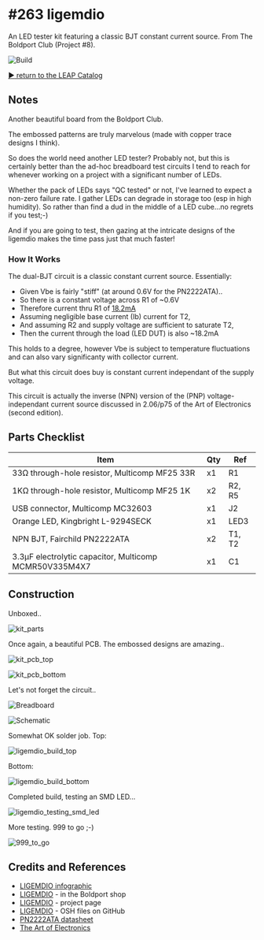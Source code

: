 # #263 ligemdio

An LED tester kit featuring a classic BJT constant current source. From The Boldport Club (Project #8).

![Build](./assets/ligemdio_build.jpg?raw=true)


[:arrow_forward: return to the LEAP Catalog](http://leap.tardate.com)

## Notes

Another beautiful board from the Boldport Club.

The embossed patterns are truly marvelous (made with copper trace designs I think).

So does the world need another LED tester? Probably not, but this is certainly better than the
ad-hoc breadboard test circuits I tend to reach for whenever working on a project with a significant number of LEDs.

Whether the pack of LEDs says "QC tested" or not, I've learned to expect a non-zero failure rate.
I gather LEDs can degrade in storage too (esp in high humidity).
So rather than find a dud in the middle of a LED cube...no regrets if you test;-)

And if you are going to test, then gazing at the intricate designs of the ligemdio makes the time
pass just that much faster!

### How It Works

The dual-BJT circuit is a classic constant current source. Essentially:

* Given Vbe is fairly "stiff" (at around 0.6V for the PN2222ATA)..
* So there is a constant voltage across R1 of ~0.6V
* Therefore current thru R1 of [18.2mA](http://www.wolframalpha.com/input/?i=0.6V%2F33%CE%A9)
* Assuming negligible base current (Ib) current for T2,
* And assuming R2 and supply voltage are sufficient to saturate T2,
* Then the current through the load (LED DUT) is also ~18.2mA

This holds to a degree, however Vbe is subject to temperature fluctuations and can also vary significanty with collector current.

But what this circuit does buy is constant current independant of the supply voltage.

This circuit is actually the inverse (NPN) version of the (PNP) voltage-independant current source
discussed in 2.06/p75 of the Art of Electronics (second edition).

## Parts Checklist

| Item                                                   | Qty | Ref |
|--------------------------------------------------------|-----|-----|
| 33Ω through-hole resistor, Multicomp MF25 33R          |  x1 | R1  |
| 1KΩ through-hole resistor, Multicomp MF25 1K           |  x2 | R2, R5 |
| USB connector, Multicomp MC32603                       |  x1 | J2    |
| Orange LED, Kingbright L-9294SECK                      |  x1 | LED3 |
| NPN BJT, Fairchild PN2222ATA                           |  x2 | T1, T2 |
| 3.3µF electrolytic capacitor, Multicomp MCMR50V335M4X7 |  x1 | C1 |

## Construction

Unboxed..

![kit_parts](./assets/kit_parts.jpg?raw=true)

Once again, a beautiful PCB. The embossed designs are amazing..

![kit_pcb_top](./assets/kit_pcb_top.jpg?raw=true)

![kit_pcb_bottom](./assets/kit_pcb_bottom.jpg?raw=true)

Let's not forget the circuit..

![Breadboard](./assets/ligemdio_bb.jpg?raw=true)

![Schematic](./assets/ligemdio_schematic.jpg?raw=true)

Somewhat OK solder job. Top:

![ligemdio_build_top](./assets/ligemdio_build_top.jpg?raw=true)

Bottom:

![ligemdio_build_bottom](./assets/ligemdio_build_bottom.jpg?raw=true)

Completed build, testing an SMD LED...

![ligemdio_testing_smd_led](./assets/ligemdio_testing_smd_led.jpg?raw=true)

More testing. 999 to go ;-)

![999_to_go](./assets/999_to_go.jpg?raw=true)

## Credits and References
* [LIGEMDIO infographic](https://github.com/boldport/ligemdio/blob/master/docs/infographic.pdf)
* [LIGEMDIO](http://www.boldport.club/shop/product/480066844) - in the Boldport shop
* [LIGEMDIO](http://www.boldport.com/products/ligemdio) - project page
* [LIGEMDIO](https://github.com/boldport/ligemdio) - OSH files on GitHub
* [PN2222ATA datasheet](http://parts.io/detail/1027929/PN2222ATA)
* [The Art of Electronics](https://www.goodreads.com/book/show/569775.The_Art_of_Electronics)
